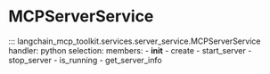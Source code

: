 # MCPServerService

::: langchain_mcp_toolkit.services.server_service.MCPServerService
    handler: python
    selection:
      members:
        - __init__
        - create
        - start_server
        - stop_server
        - is_running
        - get_server_info 